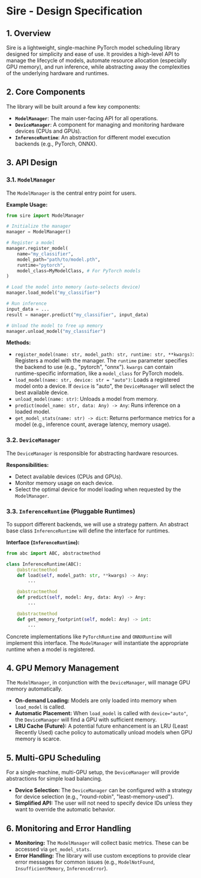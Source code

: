 # Sire - Design Specification

## 1. Overview

Sire is a lightweight, single-machine PyTorch model scheduling library designed for simplicity and ease of use. It provides a high-level API to manage the lifecycle of models, automate resource allocation (especially GPU memory), and run inference, while abstracting away the complexities of the underlying hardware and runtimes.

## 2. Core Components

The library will be built around a few key components:

- **`ModelManager`**: The main user-facing API for all operations.
- **`DeviceManager`**: A component for managing and monitoring hardware devices (CPUs and GPUs).
- **`InferenceRuntime`**: An abstraction for different model execution backends (e.g., PyTorch, ONNX).

## 3. API Design

### 3.1. `ModelManager`

The `ModelManager` is the central entry point for users.

**Example Usage:**

```python
from sire import ModelManager

# Initialize the manager
manager = ModelManager()

# Register a model
manager.register_model(
    name="my_classifier",
    model_path="path/to/model.pth",
    runtime="pytorch",
    model_class=MyModelClass, # For PyTorch models
)

# Load the model into memory (auto-selects device)
manager.load_model("my_classifier")

# Run inference
input_data = ...
result = manager.predict("my_classifier", input_data)

# Unload the model to free up memory
manager.unload_model("my_classifier")
```

**Methods:**

- `register_model(name: str, model_path: str, runtime: str, **kwargs)`: Registers a model with the manager. The `runtime` parameter specifies the backend to use (e.g., "pytorch", "onnx"). `kwargs` can contain runtime-specific information, like a `model_class` for PyTorch models.
- `load_model(name: str, device: str = "auto")`: Loads a registered model onto a device. If `device` is "auto", the `DeviceManager` will select the best available device.
- `unload_model(name: str)`: Unloads a model from memory.
- `predict(model_name: str, data: Any) -> Any`: Runs inference on a loaded model.
- `get_model_stats(name: str) -> dict`: Returns performance metrics for a model (e.g., inference count, average latency, memory usage).

### 3.2. `DeviceManager`

The `DeviceManager` is responsible for abstracting hardware resources.

**Responsibilities:**

- Detect available devices (CPUs and GPUs).
- Monitor memory usage on each device.
- Select the optimal device for model loading when requested by the `ModelManager`.

### 3.3. `InferenceRuntime` (Pluggable Runtimes)

To support different backends, we will use a strategy pattern. An abstract base class `InferenceRuntime` will define the interface for runtimes.

**Interface (`InferenceRuntime`):**

```python
from abc import ABC, abstractmethod

class InferenceRuntime(ABC):
    @abstractmethod
    def load(self, model_path: str, **kwargs) -> Any:
        ...

    @abstractmethod
    def predict(self, model: Any, data: Any) -> Any:
        ...

    @abstractmethod
    def get_memory_footprint(self, model: Any) -> int:
        ...
```

Concrete implementations like `PyTorchRuntime` and `ONNXRuntime` will implement this interface. The `ModelManager` will instantiate the appropriate runtime when a model is registered.

## 4. GPU Memory Management

The `ModelManager`, in conjunction with the `DeviceManager`, will manage GPU memory automatically.

- **On-demand Loading:** Models are only loaded into memory when `load_model` is called.
- **Automatic Placement:** When `load_model` is called with `device="auto"`, the `DeviceManager` will find a GPU with sufficient memory.
- **LRU Cache (Future):** A potential future enhancement is an LRU (Least Recently Used) cache policy to automatically unload models when GPU memory is scarce.

## 5. Multi-GPU Scheduling

For a single-machine, multi-GPU setup, the `DeviceManager` will provide abstractions for simple load balancing.

- **Device Selection:** The `DeviceManager` can be configured with a strategy for device selection (e.g., "round-robin", "least-memory-used").
- **Simplified API:** The user will not need to specify device IDs unless they want to override the automatic behavior.

## 6. Monitoring and Error Handling

- **Monitoring:** The `ModelManager` will collect basic metrics. These can be accessed via `get_model_stats`.
- **Error Handling:** The library will use custom exceptions to provide clear error messages for common issues (e.g., `ModelNotFound`, `InsufficientMemory`, `InferenceError`).
